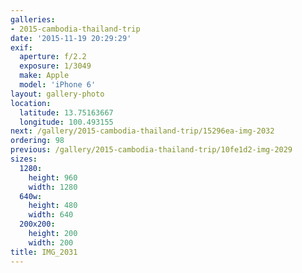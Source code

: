 ```yaml
---
galleries:
- 2015-cambodia-thailand-trip
date: '2015-11-19 20:29:29'
exif:
  aperture: f/2.2
  exposure: 1/3049
  make: Apple
  model: 'iPhone 6'
layout: gallery-photo
location:
  latitude: 13.75163667
  longitude: 100.493155
next: /gallery/2015-cambodia-thailand-trip/15296ea-img-2032
ordering: 98
previous: /gallery/2015-cambodia-thailand-trip/10fe1d2-img-2029
sizes:
  1280:
    height: 960
    width: 1280
  640w:
    height: 480
    width: 640
  200x200:
    height: 200
    width: 200
title: IMG_2031
---
```

